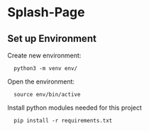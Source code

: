 # Splash-Page

## Set up Environment

Create new environment:
```
  python3 -m venv env/
```
Open the environment:
```
  source env/bin/active
```

Install python modules needed for this project
```
  pip install -r requirements.txt
```
